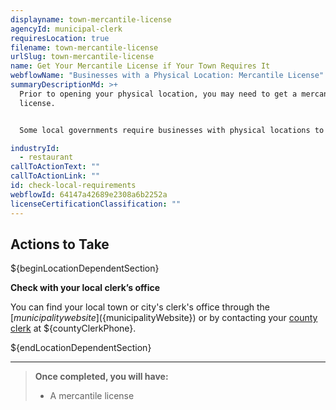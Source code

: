 ```yaml
---
displayname: town-mercantile-license
agencyId: municipal-clerk
requiresLocation: true
filename: town-mercantile-license
urlSlug: town-mercantile-license
name: Get Your Mercantile License if Your Town Requires It
webflowName: "Businesses with a Physical Location: Mercantile License"
summaryDescriptionMd: >+
  Prior to opening your physical location, you may need to get a mercantile
  license.


  Some local governments require businesses with physical locations to get a mercantile license. Each town or city will have its own application process for the mercantile license.

industryId:
  - restaurant
callToActionText: ""
callToActionLink: ""
id: check-local-requirements
webflowId: 64147a42689e2308a6b2252a
licenseCertificationClassification: ""
---
```


## Actions to Take

${beginLocationDependentSection}

**Check with your local clerk’s office**

You can find your local town or city's clerk's office through the [${municipality} website](${municipalityWebsite}) or by contacting your [county clerk](${countyClerkWebsite}) at ${countyClerkPhone}.

${endLocationDependentSection}

---

> **Once completed, you will have:**
>
> - A mercantile license
